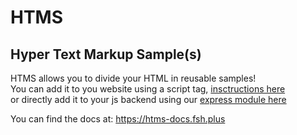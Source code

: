 # HTMS
## Hyper Text Markup Sample(s)
HTMS allows you to divide your HTML in reusable samples!\
You can add it to you website using a script tag, [insctructions here](https://htms.fsh.plus)\
or directly add it to your js backend using our [express module here](https://www.npmjs.com/package/server-htms)

You can find the docs at: https://htms-docs.fsh.plus

